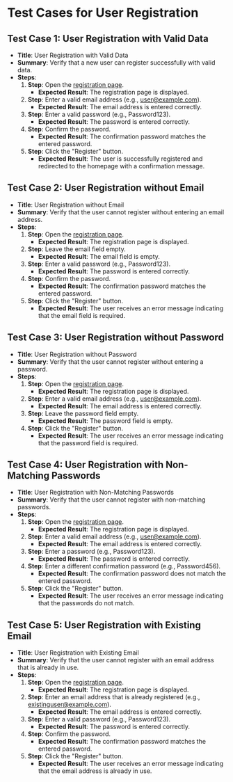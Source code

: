 # Test Cases for User Registration

## Test Case 1: User Registration with Valid Data
- **Title**: User Registration with Valid Data
- **Summary**: Verify that a new user can register successfully with valid data.
- **Steps**:
  1. **Step**: Open the [registration page](https://skleptest.pl/register).
     - **Expected Result**: The registration page is displayed.
  2. **Step**: Enter a valid email address (e.g., user@example.com).
     - **Expected Result**: The email address is entered correctly.
  3. **Step**: Enter a valid password (e.g., Password123).
     - **Expected Result**: The password is entered correctly.
  4. **Step**: Confirm the password.
     - **Expected Result**: The confirmation password matches the entered password.
  5. **Step**: Click the "Register" button.
     - **Expected Result**: The user is successfully registered and redirected to the homepage with a confirmation message.

## Test Case 2: User Registration without Email
- **Title**: User Registration without Email
- **Summary**: Verify that the user cannot register without entering an email address.
- **Steps**:
  1. **Step**: Open the [registration page](https://skleptest.pl/register).
     - **Expected Result**: The registration page is displayed.
  2. **Step**: Leave the email field empty.
     - **Expected Result**: The email field is empty.
  3. **Step**: Enter a valid password (e.g., Password123).
     - **Expected Result**: The password is entered correctly.
  4. **Step**: Confirm the password.
     - **Expected Result**: The confirmation password matches the entered password.
  5. **Step**: Click the "Register" button.
     - **Expected Result**: The user receives an error message indicating that the email field is required.

## Test Case 3: User Registration without Password
- **Title**: User Registration without Password
- **Summary**: Verify that the user cannot register without entering a password.
- **Steps**:
  1. **Step**: Open the [registration page](https://skleptest.pl/register).
     - **Expected Result**: The registration page is displayed.
  2. **Step**: Enter a valid email address (e.g., user@example.com).
     - **Expected Result**: The email address is entered correctly.
  3. **Step**: Leave the password field empty.
     - **Expected Result**: The password field is empty.
  4. **Step**: Click the "Register" button.
     - **Expected Result**: The user receives an error message indicating that the password field is required.

## Test Case 4: User Registration with Non-Matching Passwords
- **Title**: User Registration with Non-Matching Passwords
- **Summary**: Verify that the user cannot register with non-matching passwords.
- **Steps**:
  1. **Step**: Open the [registration page](https://skleptest.pl/register).
     - **Expected Result**: The registration page is displayed.
  2. **Step**: Enter a valid email address (e.g., user@example.com).
     - **Expected Result**: The email address is entered correctly.
  3. **Step**: Enter a password (e.g., Password123).
     - **Expected Result**: The password is entered correctly.
  4. **Step**: Enter a different confirmation password (e.g., Password456).
     - **Expected Result**: The confirmation password does not match the entered password.
  5. **Step**: Click the "Register" button.
     - **Expected Result**: The user receives an error message indicating that the passwords do not match.

## Test Case 5: User Registration with Existing Email
- **Title**: User Registration with Existing Email
- **Summary**: Verify that the user cannot register with an email address that is already in use.
- **Steps**:
  1. **Step**: Open the [registration page](https://skleptest.pl/register).
     - **Expected Result**: The registration page is displayed.
  2. **Step**: Enter an email address that is already registered (e.g., existinguser@example.com).
     - **Expected Result**: The email address is entered correctly.
  3. **Step**: Enter a valid password (e.g., Password123).
     - **Expected Result**: The password is entered correctly.
  4. **Step**: Confirm the password.
     - **Expected Result**: The confirmation password matches the entered password.
  5. **Step**: Click the "Register" button.
     - **Expected Result**: The user receives an error message indicating that the email address is already in use.
